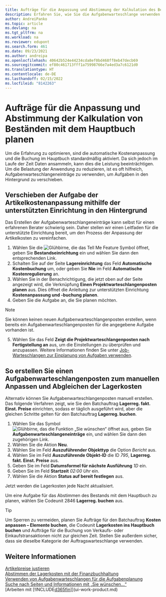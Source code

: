 ```yaml
---
title: Aufträge für die Anpassung und Abstimmung der Kalkulation des Bestands einplanen
description: Erfahren Sie, wie Sie die Aufgabenwarteschlange verwenden können, um die Aufgaben zum Anpassen der Lagerkosten oder zum Abstimmen der Kosten mit dem Hauptbuch in den Hintergrund zu verlagern. Angenommen, Ihr Unternehmen führt viele Aufgaben aus oder verarbeitet viele Transaktionen.
author: AndreiPanko
ms.topic: article
ms.devlang: na
ms.tgt_pltfrm: na
ms.workload: na
ms.reviewer: edupont
ms.search.form: 461
ms.date: 09/23/2021
ms.author: andreipa
ms.openlocfilehash: 40642b524e44234cda8ef0bd468ff8eb47decb69
ms.sourcegitcommit: ef80c461713fff1a75998766e7a4ed3a7c6121d0
ms.translationtype: HT
ms.contentlocale: de-DE
ms.lasthandoff: 02/15/2022
ms.locfileid: "8142263"
---
```

# <a name="schedule-jobs-for-adjusting-and-reconciling-inventory-cost-with-the-general-ledger"></a>Aufträge für die Anpassung und Abstimmung der Kalkulation von Beständen mit dem Hauptbuch planen

Um die Erfahrung zu optimieren, sind die automatische Kostenanpassung und die Buchung im Hauptbuch standardmäßig aktiviert. Da sich jedoch im Laufe der Zeit Daten ansammeln, kann dies die Leistung beeinträchtigen. Um die Belastung der Anwendung zu reduzieren, ist es oft hilfreich, Aufgabenwarteschlangeneinträge zu verwenden, um Aufgaben in den Hintergrund zu verschieben.

## <a name="move-the-task-of-adjusting-item-costs-to-the-background-with-the-help-of-assisted-setup"></a>Verschieben der Aufgabe der Artikelkostenanpassung mithilfe der unterstützten Einrichtung in den Hintergrund

Das Erstellen der Aufgabenwarteschlangeneinträge kann selbst für einen erfahrenen Berater schwierig sein. Daher stellen wir einen Leitfaden für die unterstützte Einrichtung bereit, um den Prozess der Anpassung der Artikelkosten zu vereinfachen.  

1. Wählen Sie die ![Glühbirne, die das Tell Me Feature](media/ui-search/search_small.png "Was möchten Sie tun?") Symbol öffnet, geben Sie **Bestandseinrichtung** ein und wählen Sie dann den entsprechenden Link.  
2. Schalten Sie auf der Seite **Lagereinrichtung** das Feld **Automatische Kostenbuchung** um, oder geben Sie **Nie** im Feld **Automatische Kostenregulierung** an.  
3. Wählen Sie in der Benachrichtigung, die jetzt oben auf der Seite angezeigt wird, die Verknüpfung **Einen Projektwarteschlangenposten planen** aus. Dies öffnet die Anleitung zur unterstützten Einrichtung **Kostenanpassung und -buchung planen**.  
4. Geben Sie die Aufgabe an, die Sie planen möchten.  

  > [!NOTE]
  > Sie können keinen neuen Aufgabenwarteschlangenposten erstellen, wenn bereits ein Aufgabenwarteschlangenposten für die angegebene Aufgabe vorhanden ist.

5. Wählen Sie das Feld **Zeigt die Projektwarteschlangenposten nach Fertigstellung an** aus, um die Einstellungen zu überprüfen und anzupassen. Weitere Informationen finden Sie unter [Job-Warteschlangen zur Einplanung von Aufgaben verwenden](admin-job-queues-schedule-tasks.md).  

## <a name="to-create-a-job-queue-entry-for-adjusting-and-reconciling-inventory-cost-manually"></a>So erstellen Sie einen Aufgabenwarteschlangenposten zum manuellen Anpassen und Abgleichen der Lagerkosten

Alternativ können Sie Aufgabenwarteschlangenposten manuell erstellen. Das folgende Verfahren zeigt, wie Sie den Batchauftrag **Lagerreg. fakt. Einst. Preise** einrichten, sodass er täglich ausgeführt wird, aber die gleichen Schritte gelten für den Batchauftrag **Lagerreg. buchen**.  

1. Wählen Sie das Symbol ![Glühbirne, das die Funktion „Sie wünschen“ öffnet](media/ui-search/search_small.png "Was möchten Sie tun?") aus, geben Sie **Aufgabenwarteschlangeneinträge** ein, und wählen Sie dann den zugehörigen Link.  
2. Wählen Sie die Aktion **Neu**.  
3. Wählen Sie im Feld **Auszuführender Objekttyp** die Option *Bericht* aus.  
4. Wählen Sie im Feld **Auszuführende Objekt-ID** die ID *795*, **Lagerreg. fakt. Einst. Preise** aus.  
5. Geben Sie im Feld **Datumsformel für nächste Ausführung** *1D* ein.
6. Geben Sie im Feld **Startzeit** *02:00 Uhr* ein.
7. Wählen Sie die Aktion **Status auf bereit festlegen** aus.

Jetzt werden die Lagerkosten jede Nacht aktualisiert.  

Um eine Aufgabe für das Abstimmen des Bestands mit dem Hauptbuch zu planen, wählen Sie Codeunit 2846 **Lagerreg. buchen** aus.

> [!TIP]
> Um Sperren zu vermeiden, planen Sie Aufträge für den Batchauftrag **Kosten anpassen – Elemente buchen**, die Codeunit **Lagerkosten ins Hauptbuch buchen** und Aufträge für die Buchung von Verkaufs- oder Einkaufstransaktionen nicht zur gleichen Zeit. Stellen Sie außerdem sicher, dass sie dieselbe Kategorie der Auftragswarteschlange verwenden.

## <a name="see-also"></a>Weitere Informationen

[Artikelpreise justieren](inventory-how-adjust-item-costs.md)  
[Abstimmen der Lagerkosten mit der Finanzbuchhaltung](finance-how-to-post-inventory-costs-to-the-general-ledger.md)  
[Verwenden von Aufgabenwarteschlangen für die Aufgabenplanung](admin-job-queues-schedule-tasks.md)  
[Suche nach Seiten und Informationen mit „Sie wünschen...“](ui-search.md)  
[Arbeiten mit [!INCLUDE[d365fin](includes/d365fin_md.md)]](ui-work-product.md)  
